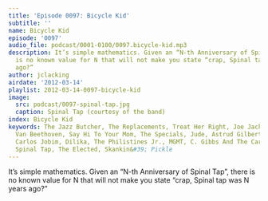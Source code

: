 ```yaml
---
title: 'Episode 0097: Bicycle Kid'
subtitle: ''
name: Bicycle Kid
episode: '0097'
audio_file: podcast/0001-0100/0097.bicycle-kid.mp3
description: It’s simple mathematics. Given an “N-th Anniversary of Spinal Tap”, there
  is no known value for N that will not make you state “crap, Spinal tap was N years
  ago?”
author: jclacking
airdate: '2012-03-14'
playlist: 2012-03-14-0097-bicycle-kid
image:
  src: podcast/0097-spinal-tap.jpg
  caption: Spinal Tap (courtesy of the band)
index: Bicycle Kid
keywords: The Jazz Butcher, The Replacements, Treat Her Right, Joe Jackson, Camper
  Van Beethoven, Say Hi To Your Mom, The Specials, Jude, Astrud Gilberto + Antonio
  Carlos Jobim, Dilika, The Philistines Jr., MGMT, C. Gibbs And The Cardia Bros.,
  Spinal Tap, The Elected, Skankin&#39; Pickle
---
```

It’s simple mathematics. Given an “N-th Anniversary of Spinal Tap”, there is no known value for N that will not make you state “crap, Spinal tap was N years ago?”
